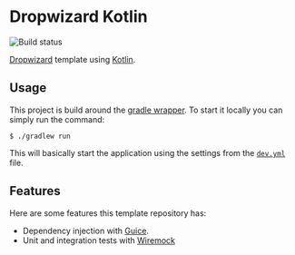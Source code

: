 
# Dropwizard Kotlin 
![Build status](https://github.com/jhonata11/dropwizard-kotlin/actions/workflows/build.yml/badge.svg)

[Dropwizard](https://www.dropwizard.io/en/latest/) template using [Kotlin](https://kotlinlang.org/).

## Usage
This project is build around the [gradle wrapper](https://docs.gradle.org/current/userguide/gradle_wrapper.html). To start it locally you can simply run the command:
```console
$ ./gradlew run
```
This will basically start the application using the settings from the [`dev.yml`](dev.yml) file. 

## Features
Here are some features this template repository has:
- Dependency injection with [Guice](https://github.com/google/guice).
- Unit and integration tests with [Wiremock](https://wiremock.org/)
 
